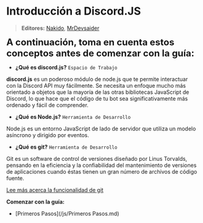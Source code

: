 # Introducción a Discord.JS

> **<i class="fas fa-users"></i> Editores:** [Nakido](https://github.com/Nakido), [MrDevsaider](https://github.com/MrDevsaider)

<font size=5> **A continuación, toma en cuenta estos conceptos antes de comenzar con la guía:** </font>

* **¿Qué es discord.js?** `Espacio de Trabajo`

**discord.js** es un poderoso módulo de node.js que te permite interactuar con la Discord API muy fácilmente. Se necesita un enfoque mucho más orientado a objetos que la mayoría de las otras bibliotecas JavaScript de Discord, lo que hace que el código de tu bot sea significativamente más ordenado y fácil de comprender.

* **¿Qué es Node.js?** `Herramienta de Desarrollo`

Node.js es un entorno JavaScript de lado de servidor que utiliza un modelo asíncrono y dirigido por eventos.

* **¿Qué es git?** `Herramienta de Desarrollo`

Git es un software de control de versiones diseñado por Linus Torvalds, pensando en la eficiencia y la confiabilidad del mantenimiento de versiones de aplicaciones cuando éstas tienen un gran número de archivos de código fuente.

[Lee más acerca la funcionalidad de git](https://git-scm.com/book/es/v1/Empezando-Fundamentos-de-Git)

**<i class="fas fa-arrow-circle-right"></i> Comenzar con la guía:**
* [Primeros Pasos](/js/Primeros Pasos.md)
